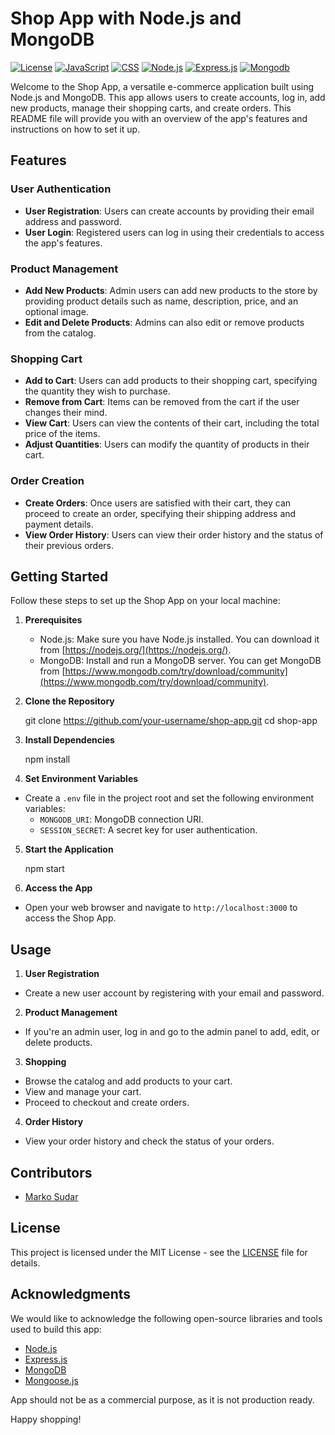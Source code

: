 # Shop App with Node.js and MongoDB

[![License](https://img.shields.io/badge/license-MIT-blue.svg)](https://opensource.org/licenses/MIT)
[![JavaScript](https://img.shields.io/badge/language-JavaScript-blue.svg)](https://www.javascript.org/)
[![CSS](https://img.shields.io/badge/style-CSS-blueviolet.svg)](https://css.com/)
[![Node.js](https://img.shields.io/badge/graphics-Node.js-green.svg)](https://nodejs.org/)
[![Express.js](https://img.shields.io/badge/framework-Express.js-orange.svg)](https://expressjs.org/)
[![Mongodb](https://img.shields.io/badge/framework-Mongodb-orange.svg)](https://mongodb.com/)

Welcome to the Shop App, a versatile e-commerce application built using Node.js and MongoDB. This app allows users to create accounts, log in, add new products, manage their shopping carts, and create orders. This README file will provide you with an overview of the app's features and instructions on how to set it up.

## Features

### User Authentication
- **User Registration**: Users can create accounts by providing their email address and password.
- **User Login**: Registered users can log in using their credentials to access the app's features.

### Product Management
- **Add New Products**: Admin users can add new products to the store by providing product details such as name, description, price, and an optional image.
- **Edit and Delete Products**: Admins can also edit or remove products from the catalog.

### Shopping Cart
- **Add to Cart**: Users can add products to their shopping cart, specifying the quantity they wish to purchase.
- **Remove from Cart**: Items can be removed from the cart if the user changes their mind.
- **View Cart**: Users can view the contents of their cart, including the total price of the items.
- **Adjust Quantities**: Users can modify the quantity of products in their cart.

### Order Creation
- **Create Orders**: Once users are satisfied with their cart, they can proceed to create an order, specifying their shipping address and payment details.
- **View Order History**: Users can view their order history and the status of their previous orders.

## Getting Started

Follow these steps to set up the Shop App on your local machine:

1. **Prerequisites**
    - Node.js: Make sure you have Node.js installed. You can download it from [https://nodejs.org/](https://nodejs.org/).
    - MongoDB: Install and run a MongoDB server. You can get MongoDB from [https://www.mongodb.com/try/download/community](https://www.mongodb.com/try/download/community).

2. **Clone the Repository**

   git clone https://github.com/your-username/shop-app.git
   cd shop-app



3. **Install Dependencies**

   npm install


4. **Set Environment Variables**
- Create a `.env` file in the project root and set the following environment variables:
    - `MONGODB_URI`: MongoDB connection URI.
    - `SESSION_SECRET`: A secret key for user authentication.


5. **Start the Application**

   npm start



6. **Access the App**
- Open your web browser and navigate to `http://localhost:3000` to access the Shop App.

## Usage

1. **User Registration**
- Create a new user account by registering with your email and password.

2. **Product Management**
- If you're an admin user, log in and go to the admin panel to add, edit, or delete products.

3. **Shopping**
- Browse the catalog and add products to your cart.
- View and manage your cart.
- Proceed to checkout and create orders.

4. **Order History**
- View your order history and check the status of your orders.

## Contributors

- [Marko Sudar](https://github.com/sukibk)

## License

This project is licensed under the MIT License - see the [LICENSE](LICENSE) file for details.

## Acknowledgments

We would like to acknowledge the following open-source libraries and tools used to build this app:

- [Node.js](https://nodejs.org/)
- [Express.js](https://expressjs.com/)
- [MongoDB](https://www.mongodb.com/)
- [Mongoose.js](https://mongoosejs.com/)

App should not be as a commercial purpose, as it is not production ready.

Happy shopping!
